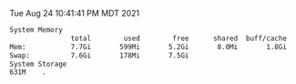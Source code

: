 Tue Aug 24 10:41:41 PM MDT 2021
```bash
System Memory
               total        used        free      shared  buff/cache   available
Mem:           7.7Gi       599Mi       5.2Gi       8.0Mi       1.8Gi       6.8Gi
Swap:          7.6Gi       178Mi       7.5Gi
System Storage
631M	.
```
```bash

